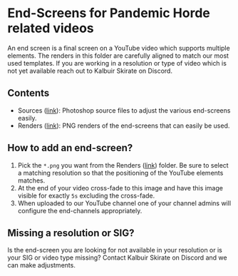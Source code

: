 # End-Screens for Pandemic Horde related videos

An end screen is a final screen on a YouTube video which supports multiple elements. The renders in this folder are carefully aligned to match our most used templates. If you are working in a resolution or type of video which is not yet available reach out to Kalbuir Skirate on Discord.

## Contents
- Sources ([link](/sources/)): Photoshop source files to adjust the various end-screens easily.
- Renders ([link](/renders/)): PNG renders of the end-screens that can easily be used.  

## How to add an end-screen?
1. Pick the `*.png` you want from the Renders ([link](/renders/)) folder. Be sure to select a matching resolution so that the positioning of the YouTube elements matches. 
2. At the end of your video cross-fade to this image and have this image visible for exactly `5s` excluding the cross-fade.
3. When uploaded to our YouTube channel one of your channel admins will configure the end-channels appropriately. 

## Missing a resolution or SIG?
Is the end-screen you are looking for not available in your resolution or is your SIG or video type missing? Contact Kalbuir Skirate on Discord and we can make adjustments. 
